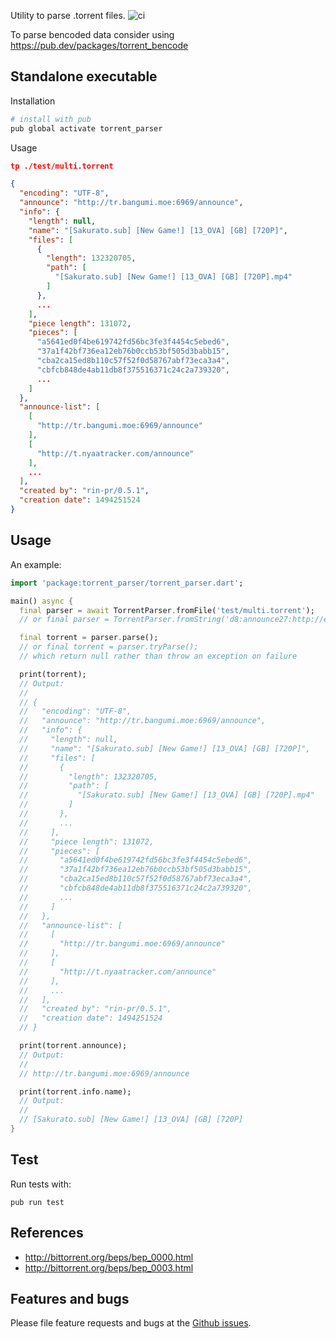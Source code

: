 Utility to parse .torrent files. ![ci][ci]

To parse bencoded data consider using https://pub.dev/packages/torrent_bencode

## Standalone executable

Installation
```sh
# install with pub
pub global activate torrent_parser
```

Usage
```json
tp ./test/multi.torrent

{
  "encoding": "UTF-8",
  "announce": "http://tr.bangumi.moe:6969/announce",
  "info": {
    "length": null,
    "name": "[Sakurato.sub] [New Game!] [13_OVA] [GB] [720P]",
    "files": [
      {
        "length": 132320705,
        "path": [
          "[Sakurato.sub] [New Game!] [13_OVA] [GB] [720P].mp4"
        ]
      },
      ...
    ],
    "piece length": 131072,
    "pieces": [
      "a5641ed0f4be619742fd56bc3fe3f4454c5ebed6",
      "37a1f42bf736ea12eb76b0ccb53bf505d3babb15",
      "cba2ca15ed8b110c57f52f0d58767abf73eca3a4",
      "cbfcb848de4ab11db8f375516371c24c2a739320",
      ...
    ]
  },
  "announce-list": [
    [
      "http://tr.bangumi.moe:6969/announce"
    ],
    [
      "http://t.nyaatracker.com/announce"
    ],
    ...
  ],
  "created by": "rin-pr/0.5.1",
  "creation date": 1494251524
}
```

## Usage

An example:

```dart
import 'package:torrent_parser/torrent_parser.dart';

main() async {
  final parser = await TorrentParser.fromFile('test/multi.torrent');
  // or final parser = TorrentParser.fromString('d8:announce27:http://example.com/announcee');

  final torrent = parser.parse();
  // or final torrent = parser.tryParse();
  // which return null rather than throw an exception on failure

  print(torrent);
  // Output:
  //
  // {
  //   "encoding": "UTF-8",
  //   "announce": "http://tr.bangumi.moe:6969/announce",
  //   "info": {
  //     "length": null,
  //     "name": "[Sakurato.sub] [New Game!] [13_OVA] [GB] [720P]",
  //     "files": [
  //       {
  //         "length": 132320705,
  //         "path": [
  //           "[Sakurato.sub] [New Game!] [13_OVA] [GB] [720P].mp4"
  //         ]
  //       },
  //       ...
  //     ],
  //     "piece length": 131072,
  //     "pieces": [
  //       "a5641ed0f4be619742fd56bc3fe3f4454c5ebed6",
  //       "37a1f42bf736ea12eb76b0ccb53bf505d3babb15",
  //       "cba2ca15ed8b110c57f52f0d58767abf73eca3a4",
  //       "cbfcb848de4ab11db8f375516371c24c2a739320",
  //       ...
  //     ]
  //   },
  //   "announce-list": [
  //     [
  //       "http://tr.bangumi.moe:6969/announce"
  //     ],
  //     [
  //       "http://t.nyaatracker.com/announce"
  //     ],
  //     ...
  //   ],
  //   "created by": "rin-pr/0.5.1",
  //   "creation date": 1494251524
  // }

  print(torrent.announce);
  // Output:
  //
  // http://tr.bangumi.moe:6969/announce

  print(torrent.info.name);
  // Output:
  //
  // [Sakurato.sub] [New Game!] [13_OVA] [GB] [720P]
}

```

## Test

Run tests with:
```
pub run test
```

## References

- http://bittorrent.org/beps/bep_0000.html
- http://bittorrent.org/beps/bep_0003.html

## Features and bugs

Please file feature requests and bugs at the [Github issues][tracker].

[tracker]: https://github.com/xtyxtyx/torrent_parser
[ci]: https://travis-ci.org/xtyxtyx/torrent_parser.svg?branch=master